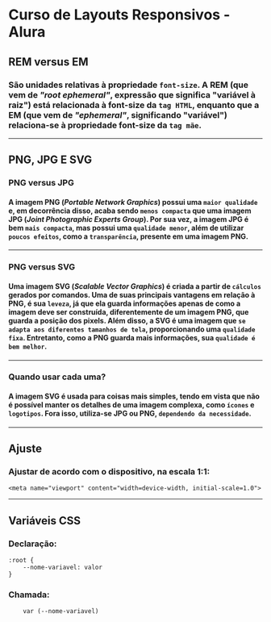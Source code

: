 # Curso de Layouts Responsivos - Alura

## REM versus EM
### São  unidades relativas à propriedade `font-size`. A **REM** (que vem de _"root ephemeral"_, expressão que significa "variável à raiz") está relacionada à font-size da `tag HTML`, enquanto que a **EM** (que vem de _"ephemeral"_, significando "variável") relaciona-se à propriedade font-size da `tag mãe`.
---
## PNG, JPG E SVG
### PNG versus JPG
#### A imagem **PNG** (_Portable Network Graphics_) possui uma `maior qualidade` e, em decorrência disso, acaba sendo `menos compacta` que uma imagem **JPG** (_Joint Photographic Experts Group_). Por sua vez, a imagem **JPG** é bem `mais compacta`, mas possui uma `qualidade menor`, além de utilizar `poucos efeitos`, como a `transparência`, presente em uma imagem **PNG**.
---
### PNG versus SVG
#### Uma imagem **SVG** (_Scalable Vector Graphics_) é criada a partir de `cálculos` gerados por comandos. Uma de suas principais vantagens em relação à **PNG**, é sua `leveza`, já que ela guarda informações apenas de como a imagem deve ser construída, diferentemente de um imagem **PNG**, que guarda a posição dos pixels. Além disso, a **SVG** é uma imagem que `se adapta aos diferentes tamanhos de tela`, proporcionando uma `qualidade fixa`. Entretanto, como a **PNG** guarda mais informações, sua `qualidade é bem melhor`.
---
### Quando usar cada uma?
#### A imagem **SVG** é usada para coisas mais simples, tendo em vista que não é possível manter os detalhes de uma imagem complexa, como `ícones` e `logotipos`. Fora isso, utiliza-se **JPG** ou **PNG**, `dependendo da necessidade`.
---
## Ajuste 
### Ajustar de acordo com o dispositivo, na escala 1:1:
```
<meta name="viewport" content="width=device-width, initial-scale=1.0">
```
---
## Variáveis CSS
### Declaração: 
```
:root {
    --nome-variavel: valor
}
```
### Chamada:
```
    var (--nome-variavel)
```